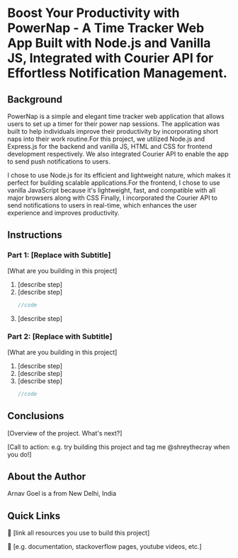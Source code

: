 # Boost Your Productivity with PowerNap - A Time Tracker Web App Built with Node.js and Vanilla JS, Integrated with Courier API for Effortless Notification Management.

## Background

PowerNap is a simple and elegant time tracker web application that allows users to set up a timer for their power nap sessions. The application was built to help individuals improve their productivity by incorporating short naps into their work routine.For this project, we utilized Node.js and Express.js for the backend and vanilla JS, HTML and CSS for frontend development respectively. We also integrated Courier API to enable the app to send push notifications to users.

I chose to use Node.js for its efficient and lightweight nature, which makes it perfect for building scalable applications.For the frontend, I chose to use vanilla JavaScript because it's lightweight, fast, and compatible with all major browsers along with CSS Finally, I incorporated the Courier API to send notifications to users in real-time, which enhances the user experience and improves productivity.


## Instructions

### Part 1: [Replace with Subtitle]

[What are you building in this project]

1. [describe step]
2. [describe step]
   ```javascript
   //code
   ```
3. [describe step]

### Part 2: [Replace with Subtitle]

[What are you building in this project]

1. [describe step]
2. [describe step]
3. [describe step]
   ```go
   //code
   ```

## Conclusions

[Overview of the project. What's next?]

[Call to action: e.g. try building this project and tag me @shreythecray when you do!]

## About the Author

Arnav Goel is a  from New Delhi, India
## Quick Links

🔗 [link all resources you use to build this project]

🔗 [e.g. documentation, stackoverflow pages, youtube videos, etc.]


